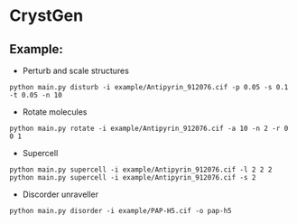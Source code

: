 # CrystGen

## Example:
- Perturb and scale structures
```
python main.py disturb -i example/Antipyrin_912076.cif -p 0.05 -s 0.1 -t 0.05 -n 10
```

- Rotate molecules
```
python main.py rotate -i example/Antipyrin_912076.cif -a 10 -n 2 -r 0 0 1
```

- Supercell
```
python main.py supercell -i example/Antipyrin_912076.cif -l 2 2 2 
python main.py supercell -i example/Antipyrin_912076.cif -s 2
```

- Discorder unraveller
```
python main.py disorder -i example/PAP-H5.cif -o pap-h5
```

